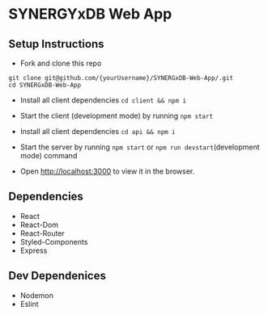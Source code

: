 # SYNERGYxDB Web App

## Setup Instructions

- Fork and clone this repo

```
git clone git@github.com/{yourUsername}/SYNERGxDB-Web-App/.git
cd SYNERGxDB-Web-App
```

- Install all client dependencies `cd client && npm i`

- Start the client (development mode) by running `npm start`

- Install all client dependencies `cd api && npm i`

- Start the server by running `npm start` or `npm run devstart`(development mode) command

- Open [http://localhost:3000](http://localhost:3000) to view it in the browser.

## Dependencies

- React
- React-Dom
- React-Router
- Styled-Components
- Express

## Dev Dependenices

- Nodemon
- Eslint
